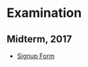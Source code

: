 Examination
===========

## Midterm, 2017

* [Signup Form](https://docs.google.com/a/auca.kg/spreadsheets/d/143Wy_bDBEc_4BbtZZsQ9SZ0fEzDzmn5FtqLfnRj39to)

